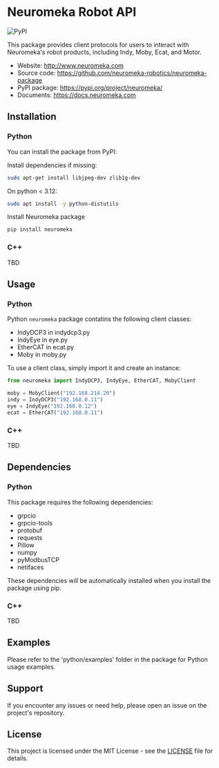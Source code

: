 # Neuromeka Robot API
![PyPI](https://img.shields.io/pypi/v/neuromeka)

This package provides client protocols for users to interact with Neuromeka's robot products, including Indy, Moby, Ecat, and Motor.

* Website: http://www.neuromeka.com
* Source code: https://github.com/neuromeka-robotics/neuromeka-package
* PyPI package: https://pypi.org/project/neuromeka/
* Documents: https://docs.neuromeka.com



## Installation

### Python
You can install the package from PyPI:

Install dependencies if missing:
```bash
sudo apt-get install libjpeg-dev zlib1g-dev 
```

On python < 3.12: 
```bash
sudo apt install -y python-distutils 
```

Install Neuromeka package
```bash
pip install neuromeka
```

### C++
TBD

## Usage

### Python
Python `neuromeka` package contatins the following client classes:

* IndyDCP3 in indydcp3.py
* IndyEye in eye.py
* EtherCAT in ecat.py
* Moby in moby.py

To use a client class, simply import it and create an instance:

```python
from neuromeka import IndyDCP3, IndyEye, EtherCAT, MobyClient

moby = MobyClient("192.168.214.20")
indy = IndyDCP3("192.168.0.11")
eye = IndyEye("192.168.0.12")
ecat = EtherCAT("192.168.0.11")
```

### C++
TBD


## Dependencies

### Python
This package requires the following dependencies:

* grpcio
* grpcio-tools
* protobuf
* requests
* Pillow
* numpy
* pyModbusTCP
* netifaces

These dependencies will be automatically installed when you install the package using pip.

### C++
TBD

## Examples
Please refer to the 'python/examples' folder in the package for Python usage examples.

## Support
If you encounter any issues or need help, please open an issue on the project's repository.

## License
This project is licensed under the MIT License - see the [LICENSE](LICENSE) file for details.
